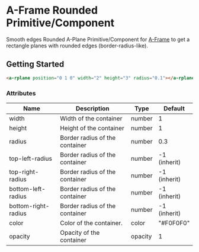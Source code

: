 # A-Frame Rounded Primitive/Component

Smooth edges Rounded A-Plane Primitive/Component for [A-Frame](https://aframe.io) to get a rectangle planes with rounded edges (border-radius-like).

## Getting Started

```html
<a-rplane position="0 1 0" width="2" height="3" radius="0.1"></a-rplane>
```

### Attributes

| Name | Description | Type | Default |
| --- | --- | --- | --- |
| width | Width of the container | number | 1 |
| height | Height of the container | number | 1 |
| radius | Border radius of the container | number | 0.3 |
| top-left-radius | Border radius of the container | number | -1 (inherit) |
| top-right-radius | Border radius of the container | number | -1 (inherit) |
| bottom-left-radius | Border radius of the container | number | -1 (inherit) |
| bottom-right-radius | Border radius of the container | number | -1 (inherit) |
| color | Color of the container. | color | "#F0F0F0" |
| opacity | Opacity of the container | opacity | 1 |
